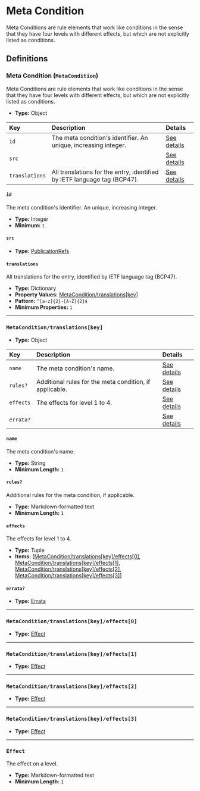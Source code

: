 # Meta Condition

Meta Conditions are rule elements that work like conditions in the sense that they have four levels with different effects, but which are not explicitly listed as conditions.

## Definitions

### <a name="MetaCondition"></a> Meta Condition (`MetaCondition`)

Meta Conditions are rule elements that work like conditions in the sense that they have four levels with different effects, but which are not explicitly listed as conditions.

- **Type:** Object

Key | Description | Details
:-- | :-- | :--
`id` | The meta condition's identifier. An unique, increasing integer. | <a href="#MetaCondition/id">See details</a>
`src` |  | <a href="#MetaCondition/src">See details</a>
`translations` | All translations for the entry, identified by IETF language tag (BCP47). | <a href="#MetaCondition/translations">See details</a>

#### <a name="MetaCondition/id"></a> `id`

The meta condition's identifier. An unique, increasing integer.

- **Type:** Integer
- **Minimum:** `1`

#### <a name="MetaCondition/src"></a> `src`

- **Type:** <a href="./source/_PublicationRef.md#PublicationRefs">PublicationRefs</a>

#### <a name="MetaCondition/translations"></a> `translations`

All translations for the entry, identified by IETF language tag (BCP47).

- **Type:** Dictionary
- **Property Values:** <a href="#MetaCondition/translations[key]">MetaCondition/translations[key]</a>
- **Pattern:** `^[a-z]{2}-[A-Z]{2}$`
- **Minimum Properties:** `1`

---

### <a name="MetaCondition/translations[key]"></a> `MetaCondition/translations[key]`

- **Type:** Object

Key | Description | Details
:-- | :-- | :--
`name` | The meta condition's name. | <a href="#MetaCondition/translations[key]/name">See details</a>
`rules?` | Additional rules for the meta condition, if applicable. | <a href="#MetaCondition/translations[key]/rules">See details</a>
`effects` | The effects for level 1 to 4. | <a href="#MetaCondition/translations[key]/effects">See details</a>
`errata?` |  | <a href="#MetaCondition/translations[key]/errata">See details</a>

#### <a name="MetaCondition/translations[key]/name"></a> `name`

The meta condition's name.

- **Type:** String
- **Minimum Length:** `1`

#### <a name="MetaCondition/translations[key]/rules"></a> `rules?`

Additional rules for the meta condition, if applicable.

- **Type:** Markdown-formatted text
- **Minimum Length:** `1`

#### <a name="MetaCondition/translations[key]/effects"></a> `effects`

The effects for level 1 to 4.

- **Type:** Tuple
- **Items:** [<a href="MetaCondition/translations[key]/effects[0]">MetaCondition/translations[key]/effects[0]</a>, <a href="MetaCondition/translations[key]/effects[1]">MetaCondition/translations[key]/effects[1]</a>, <a href="MetaCondition/translations[key]/effects[2]">MetaCondition/translations[key]/effects[2]</a>, <a href="MetaCondition/translations[key]/effects[3]">MetaCondition/translations[key]/effects[3]</a>]

#### <a name="MetaCondition/translations[key]/errata"></a> `errata?`

- **Type:** <a href="./source/_Erratum.md#Errata">Errata</a>

---

### <a name="MetaCondition/translations[key]/effects[0]"></a> `MetaCondition/translations[key]/effects[0]`

- **Type:** <a href="#Effect">Effect</a>

---

### <a name="MetaCondition/translations[key]/effects[1]"></a> `MetaCondition/translations[key]/effects[1]`

- **Type:** <a href="#Effect">Effect</a>

---

### <a name="MetaCondition/translations[key]/effects[2]"></a> `MetaCondition/translations[key]/effects[2]`

- **Type:** <a href="#Effect">Effect</a>

---

### <a name="MetaCondition/translations[key]/effects[3]"></a> `MetaCondition/translations[key]/effects[3]`

- **Type:** <a href="#Effect">Effect</a>

---

### <a name="Effect"></a> `Effect`

The effect on a level.

- **Type:** Markdown-formatted text
- **Minimum Length:** `1`
